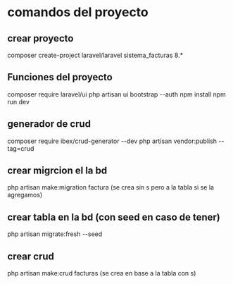 # comandos del proyecto

## crear proyecto
composer create-project laravel/laravel sistema_facturas 8.*

## Funciones del proyecto
composer require laravel/ui
php artisan ui bootstrap --auth
npm install
npm run dev

## generador de crud 
composer require ibex/crud-generator --dev
php artisan vendor:publish --tag=crud

## crear migrcion el la bd  
php artisan make:migration factura (se crea sin s pero a la tabla si se la agregamos)

## crear tabla en la bd (con seed en caso de tener)
php artisan migrate:fresh --seed

## crear crud 
php artisan make:crud facturas  (se crea en base a la tabla con s)